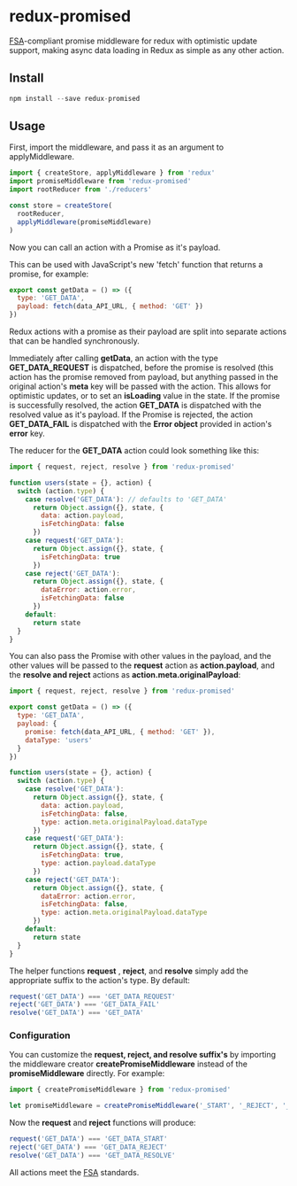 # redux-promised
[FSA](https://github.com/acdlite/flux-standard-action)-compliant promise middleware for redux with optimistic update support, making async data loading in Redux as simple as any other action.

## Install

```js
npm install --save redux-promised
```

## Usage

First, import the middleware, and pass it as an argument to applyMiddleware.

```js
import { createStore, applyMiddleware } from 'redux'
import promiseMiddleware from 'redux-promised'
import rootReducer from './reducers'

const store = createStore(
  rootReducer,
  applyMiddleware(promiseMiddleware)
)
```

Now you can call an action with a Promise as it's payload.

This can be used with JavaScript's new 'fetch' function that returns a promise, for example:

```js
export const getData = () => ({
  type: 'GET_DATA',
  payload: fetch(data_API_URL, { method: 'GET' })
})
```

Redux actions with a promise as their payload are split into separate actions that can be handled synchronously.

Immediately after calling **getData**, an action with the type **GET_DATA_REQUEST** is dispatched, before the promise is resolved (this action has the promise removed from payload, but anything passed in the original action's **meta** key will be passed with the action. This allows for optimistic updates, or to set an **isLoading** value in the state.
If the promise is successfully resolved, the action **GET_DATA** is dispatched with the resolved value as it's payload.
If the Promise is rejected, the action **GET_DATA_FAIL** is dispatched with the **Error object** provided in action's **error** key.

The reducer for the **GET_DATA** action could look something like this:

```js
import { request, reject, resolve } from 'redux-promised'

function users(state = {}, action) {
  switch (action.type) {
    case resolve('GET_DATA'): // defaults to 'GET_DATA'
      return Object.assign({}, state, {
        data: action.payload,
        isFetchingData: false
      })
    case request('GET_DATA'):
      return Object.assign({}, state, {
        isFetchingData: true
      })
    case reject('GET_DATA'):
      return Object.assign({}, state, {
        dataError: action.error,
        isFetchingData: false
      })
    default:
      return state
  }
}
```

You can also pass the Promise with other values in the payload, and the other values will be passed to the **request** action as **action.payload**, and the **resolve and reject** actions as **action.meta.originalPayload**:

```js
import { request, reject, resolve } from 'redux-promised'

export const getData = () => ({
  type: 'GET_DATA',
  payload: {
    promise: fetch(data_API_URL, { method: 'GET' }),
    dataType: 'users'
  }
})

function users(state = {}, action) {
  switch (action.type) {
    case resolve('GET_DATA'):
      return Object.assign({}, state, {
        data: action.payload,
        isFetchingData: false,
        type: action.meta.originalPayload.dataType
      })
    case request('GET_DATA'):
      return Object.assign({}, state, {
        isFetchingData: true,
        type: action.payload.dataType
      })
    case reject('GET_DATA'):
      return Object.assign({}, state, {
        dataError: action.error,
        isFetchingData: false,
        type: action.meta.originalPayload.dataType
      })
    default:
      return state
  }
}
```

The helper functions **request** , **reject**, and **resolve** simply add the appropriate suffix to the action's type.  By default:

```js
request('GET_DATA') === 'GET_DATA_REQUEST'
reject('GET_DATA') === 'GET_DATA_FAIL'
resolve('GET_DATA') === 'GET_DATA'
```

### Configuration

You can customize the **request, reject, and resolve suffix's** by importing the middleware creator **createPromiseMiddleware** instead of the **promiseMiddleware** directly. For example:

```js
import { createPromiseMiddleware } from 'redux-promised'

let promiseMiddleware = createPromiseMiddleware('_START', '_REJECT', '_RESOLVE')
```

Now the **request** and **reject** functions will produce:

```js
request('GET_DATA') === 'GET_DATA_START'
reject('GET_DATA') === 'GET_DATA_REJECT'
resolve('GET_DATA') === 'GET_DATA_RESOLVE'
```

All actions meet the [FSA](https://github.com/acdlite/flux-standard-action) standards.
